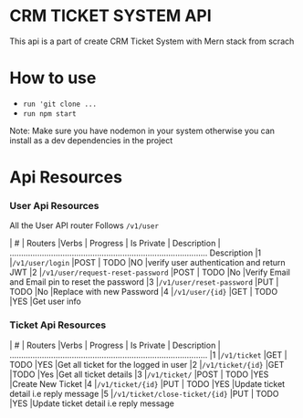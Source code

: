 # CRM TICKET SYSTEM API

This api is a part of create CRM Ticket System with Mern stack from scrach

# How to use 
- `run 'git clone ...`
- `run npm start`

Note: Make sure you have nodemon in your system otherwise you can install as a dev dependencies in the project 

# Api Resources 

### User Api Resources 

All the User API router Follows `/v1/user`

| #  | Routers            |Verbs   | Progress | Is Private | Description             |
......................................................................................
Description
|1   |`/v1/user/login`    |POST    | TODO     |NO           |verify user authentication and return JWT
|2   |`/v1/user/request-reset-password` |POST  | TODO   |No     |Verify Email and Email pin to reset the password
|3   |`/v1/user/reset-password`         |PUT     | TODO     |No          |Replace with new Password
|4   |`/v1/user/{id}`      |GET  | TODO     |YES          |Get user info

### Ticket Api Resources 
| #  | Routers            |Verbs   | Progress | Is Private | Description             |
......................................................................................
|1   |`/v1/ticket`    |GET    | TODO     |YES           |Get all ticket for the logged in user
|2   |`/v1/ticket/{id}`       |GET        |TODO     |Yes          |Get all ticket details
|3   |`/v1/ticket/`      |POST  | TODO     |YES          |Create New Ticket
|4   |`/v1/ticket/{id}`      |PUT  | TODO     |YES          |Update ticket detail i.e reply message
|5   |`/v1/ticket/close-ticket/{id}`      |PUT  | TODO     |YES          |Update ticket detail i.e reply message



